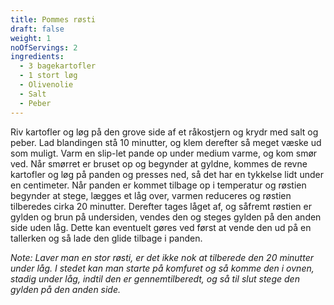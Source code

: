 ```yaml
---
title: Pommes røsti
draft: false
weight: 1
noOfServings: 2
ingredients:
  - 3 bagekartofler
  - 1 stort løg
  - Olivenolie
  - Salt
  - Peber
---
```


Riv kartofler og løg på den grove side af et råkostjern og krydr med
salt og peber. Lad blandingen stå 10 minutter, og klem derefter så meget
væske ud som muligt. Varm en slip-let pande op under medium varme, og
kom smør ved. Når smørret er bruset op og begynder at gyldne, kommes de
revne kartofler og løg på panden og presses ned, så det har en tykkelse
lidt under en centimeter. Når panden er kommet tilbage op i temperatur
og røstien begynder at stege, lægges et låg over, varmen reduceres og
røstien tilberedes cirka 20 minutter. Derefter tages låget af, og
såfremt røstien er gylden og brun på undersiden, vendes den og steges
gylden på den anden side uden låg. Dette kan eventuelt gøres ved først
at vende den ud på en tallerken og så lade den glide tilbage i panden.

*Note: Laver man en stor røsti, er det ikke nok at tilberede den 20
minutter under låg. I stedet kan man starte på komfuret og så komme den
i ovnen, stadig under låg, indtil den er gennemtilberedt, og så til slut
stege den gylden på den anden side.*

